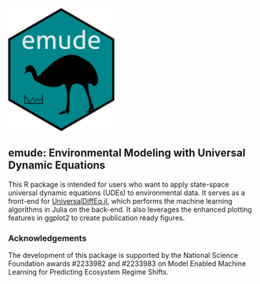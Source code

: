 <img src="emude_logo.png" width="216" height="250">

## emude: Environmental Modeling with Universal Dynamic Equations

This R package is intended for users who want to apply state-space universal dynamic equations (UDEs) to environmental data. It serves as a front-end for [UniversalDiffEq.jl](https://github.com/Jack-H-Buckner/UniversalDiffEq.jl), which performs the machine learning algorithms in Julia on the back-end. It also leverages the enhanced plotting features in ggplot2 to create publication ready figures.

### Acknowledgements
The development of this package is supported by the National Science Foundation awards #2233982 and #2233983 on Model Enabled Machine Learning for Predicting Ecosystem Regime Shifts.
